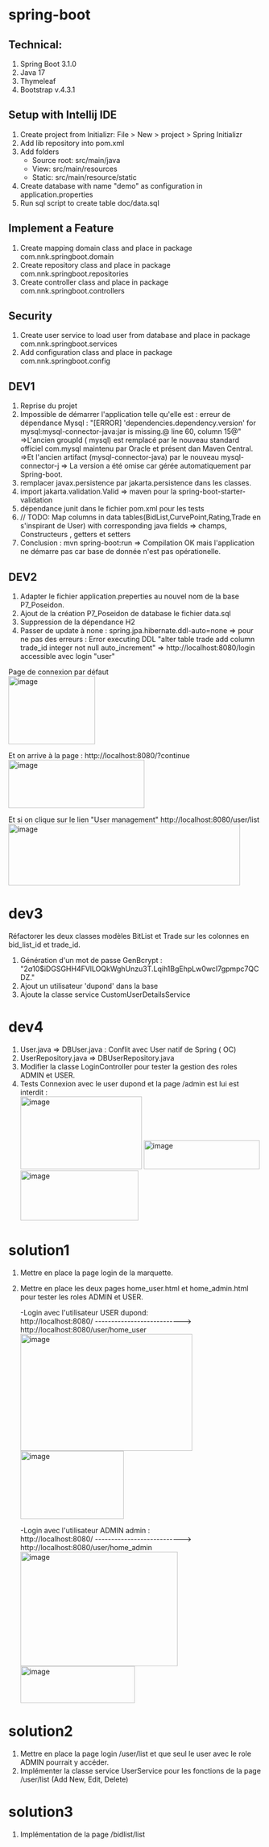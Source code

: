 # spring-boot
## Technical:

1. Spring Boot 3.1.0
2. Java 17
3. Thymeleaf
4. Bootstrap v.4.3.1


## Setup with Intellij IDE
1. Create project from Initializr: File > New > project > Spring Initializr
2. Add lib repository into pom.xml
3. Add folders
    - Source root: src/main/java
    - View: src/main/resources
    - Static: src/main/resource/static
4. Create database with name "demo" as configuration in application.properties
5. Run sql script to create table doc/data.sql

## Implement a Feature
1. Create mapping domain class and place in package com.nnk.springboot.domain
2. Create repository class and place in package com.nnk.springboot.repositories
3. Create controller class and place in package com.nnk.springboot.controllers

## Security
1. Create user service to load user from  database and place in package com.nnk.springboot.services
2. Add configuration class and place in package com.nnk.springboot.config

## DEV1
1. Reprise du projet
2. Impossible de démarrer l'application telle qu'elle est :
   erreur de dépendance Mysql : "[ERROR] 'dependencies.dependency.version' for mysql:mysql-connector-java:jar is missing.@ line 60, column 15@"
   =>L'ancien groupId ( mysql) est remplacé par le nouveau standard officiel com.mysql maintenu par Oracle et présent dan Maven Central.
   =>Et l'ancien artifact (mysql-connector-java) par le nouveau mysql-connector-j
   => La version a été omise car gérée automatiquement par Spring-boot.
3. remplacer javax.persistence par  jakarta.persistence dans les classes.
4. import jakarta.validation.Valid => maven pour la spring-boot-starter-validation
5. dépendance junit dans le fichier pom.xml pour les tests
6. // TODO: Map columns in data tables(BidList,CurvePoint,Rating,Trade en s'inspirant de User)  with corresponding java fields 
   => champs, Constructeurs , getters et setters
7. Conclusion : mvn spring-boot:run => Compilation OK mais l'application ne démarre pas car base de donnée n'est pas opérationelle.

## DEV2
1. Adapter le fichier application.preperties au nouvel nom de la base P7_Poseidon.
2. Ajout de la création P7_Poseidon de database  le fichier data.sql
3. Suppression de la dépendance H2
4. Passer de update à none : spring.jpa.hibernate.ddl-auto=none => pour ne pas des erreurs : Error executing DDL "alter table trade add column trade_id integer not null auto_increment" 
=> http://localhost:8080/login accessible avec login "user"

Page de connexion par défaut  
<img width="172" height="135" alt="image" src="https://github.com/user-attachments/assets/97f5cf6e-6b7f-43b8-a538-1d93cd8832d0" />

Et on arrive à la page : http://localhost:8080/?continue  
<img width="270" height="96" alt="image" src="https://github.com/user-attachments/assets/17fe7593-96d8-4526-a853-92bf410dc542" />

Et si on clique sur le lien "User management" http://localhost:8080/user/list   
<img width="460" height="122" alt="image" src="https://github.com/user-attachments/assets/d8fdc424-c3df-4269-b5fb-7563691366a1" />

# dev3
Réfactorer les deux classes modèles BitList et Trade sur les colonnes en bid_list_id et trade_id.
1. Génération d'un mot de passe GenBcrypt : "$2a$10$iDGSGHH4FVlLOQkWghUnzu3T.Lqih1BgEhpLw0wcI7gpmpc7QCDZ."
2. Ajout un utilisateur 'dupond' dans la base
3. Ajoute la classe service CustomUserDetailsService

# dev4
1. User.java => DBUser.java  : Conflit avec User natif de Spring ( OC)
2. UserRepository.java => DBUserRepository.java
3. Modifier la classe LoginController pour tester la gestion des roles ADMIN et USER.
4. Tests Connexion avec le user dupond et la page /admin est lui est interdit :  
   <img width="241" height="144" alt="image" src="https://github.com/user-attachments/assets/559029be-1668-496f-b666-01fc4a1c6282" />
   <img width="230" height="57" alt="image" src="https://github.com/user-attachments/assets/4781e914-790d-4fa4-904d-d17b092c3f9c" />
   <img width="234" height="99" alt="image" src="https://github.com/user-attachments/assets/f5b136d1-2346-48e1-9173-c50a933ec28b" />

# solution1
1. Mettre en place la page login de la marquette.
2. Mettre en place les deux pages home_user.html et home_admin.html pour tester les roles ADMIN et USER.
   
    -Login avec l'utilisateur USER dupond:  
    http://localhost:8080/                  --------------------------->               http://localhost:8080/user/home_user  
    <img width="341" height="232" alt="image" src="https://github.com/user-attachments/assets/a48890ea-ae40-44f1-b4fc-79087a6997a2" />
    <img width="205" height="135" alt="image" src="https://github.com/user-attachments/assets/b5ea2481-3ce3-47bb-9973-62619d009e0b" />
   
    -Login avec l'utilisateur ADMIN admin :  
    http://localhost:8080/                  --------------------------->               http://localhost:8080/user/home_admin  
    <img width="312" height="227" alt="image" src="https://github.com/user-attachments/assets/730f631b-239b-4d95-bccb-f16f0aea1554" />
    <img width="227" height="73" alt="image" src="https://github.com/user-attachments/assets/fdec5cf0-3b26-4a4b-a1ae-9ecb26b824e8" />

# solution2
1. Mettre en place la page login /user/list et que seul le user avec le role ADMIN pourrait y accéder.
2. Implémenter la classe service UserService pour les fonctions de la page /user/list (Add New, Edit, Delete) 

# solution3
1. Implémentation de la page /bidlist/list


   








